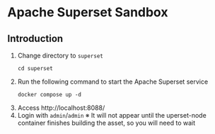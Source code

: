 # Apache Superset Sandbox

## Introduction
1. Change directory to `superset`
    ```shell
    cd superset 
    ```
2. Run the following command to start the Apache Superset service
    ```shell
    docker compose up -d
    ```
3. Access http://localhost:8088/
4. Login with `admin`/`admin` 
   ※ It will not appear until the uperset-node container finishes building the asset, so you will need to wait

